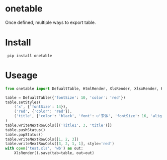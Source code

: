 onetable
===============
Once defined, multiple ways to export table.

Install
===============
```
 pip install onetable
```

Useage
===============
```python
from onetable import DefualtTable, HtmlRender, XlsRender, XlsxRender, PdfRender, CSVRender

table = DefualtTable({'fontSize': 10, 'color': 'red'})
table.setStyles(
    ('x', {'fontSize': 14}),
    ('red', {'color': 'red'}),
    ('title', {'color': 'black', 'font': u'宋体', 'fontSize': 16, 'align': 'center'})
)
table.writeNextRowCols([('Title1', 3, 'title')])
table.pushStatus()
table.popStatus()
table.writeNextRowCols([1, 2, 3])
table.writeNextRowCols([3, 2, 1, 1], style='red')
with open('test.xls', 'wb') as out:
    XlsRender().save(tab=table, out=out)
```
